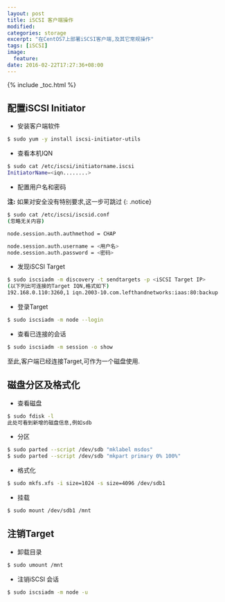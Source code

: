 ```yaml
---
layout: post
title: iSCSI 客户端操作
modified:
categories: storage
excerpt: "在CentOS7上部署iSCSI客户端,及其它常规操作"
tags: [iSCSI]
image:
  feature:
date: 2016-02-22T17:27:36+08:00
---
```


{% include _toc.html %}

## 配置iSCSI Initiator

* 安装客户端软件

~~~ bash
$ sudo yum -y install iscsi-initiator-utils
~~~

* 查看本机IQN

~~~ bash
$ sudo cat /etc/iscsi/initiatorname.iscsi
InitiatorName=<iqn........>
~~~

* 配置用户名和密码

**注:** 如果对安全没有特别要求,这一步可跳过
{: .notice}

~~~ bash
$ sudo cat /etc/iscsi/iscsid.conf
(忽略无关内容)

node.session.auth.authmethod = CHAP

node.session.auth.username = <用户名>
node.session.auth.password = <密码>

~~~

* 发现iSCSI Target

~~~ bash
$ sudo iscsiadm -m discovery -t sendtargets -p <iSCSI Target IP>
(以下列出可连接的Target IQN,格式如下)
192.168.0.110:3260,1 iqn.2003-10.com.lefthandnetworks:iaas:80:backup
~~~

* 登录Target

~~~ bash
$ sudo iscsiadm -m node --login 
~~~

* 查看已连接的会话

~~~ bash
$ sudo iscsiadm -m session -o show 
~~~

至此,客户端已经连接Target,可作为一个磁盘使用.

## 磁盘分区及格式化

* 查看磁盘

~~~ bash
$ sudo fdisk -l
此处可看到新增的磁盘信息,例如sdb
~~~

* 分区

~~~ bash
$ sudo parted --script /dev/sdb "mklabel msdos"
$ sudo parted --script /dev/sdb "mkpart primary 0% 100%" 
~~~

* 格式化

~~~ bash
$ sudo mkfs.xfs -i size=1024 -s size=4096 /dev/sdb1
~~~

* 挂载

~~~ bash
$ sudo mount /dev/sdb1 /mnt
~~~

## 注销Target

* 卸载目录

~~~ bash
$ sudo umount /mnt
~~~

* 注销iSCSI 会话

~~~ bash
$ sudo iscsiadm -m node -u
~~~

